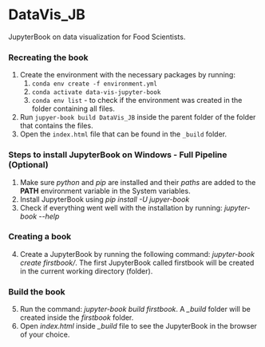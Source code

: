 # DataVis_JB
JupyterBook on data visualization for Food Scientists.

### Recreating the book

1. Create the environment with the necessary packages by running: 
	1. `conda env create -f environment.yml`
	2. `conda activate data-vis-jupyter-book`
	3. `conda env list` - to check if the environment was created
in the folder containing all files.
2. Run `jupyer-book build DataVis_JB` inside the parent folder of the folder that contains the files. 
3. Open the `index.html` file that can be found in the `_build` folder. 

### Steps to install JupyterBook on Windows - Full Pipeline (Optional)

1. Make sure *python* and *pip* are installed and their *paths* are added to the **PATH** 
environment variable in the System variables.
2. Install JupyterBook using *pip install -U jupyer-book*
3. Check if everything went well with the installation by running: *jupyter-book --help*

### Creating a book
4.	Create a JupyterBook by running the following command: *jupyter-book create firstbook/*. 
The first JupyterBook called firstbook will be created in the current working directory (folder).

### Build the book
5.	Run the command: *jupyter-book build firstbook*. A *_build* folder will be created inside 
the *firstbook* folder. 
6. Open *index.html* inside *_build* file to see the JupyterBook in the browser of your choice.
